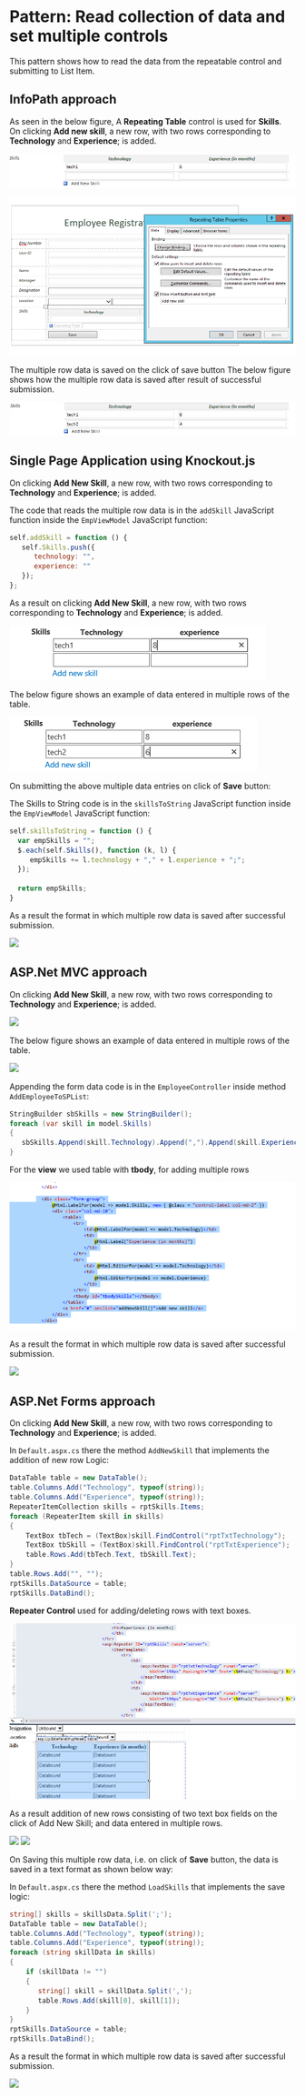 # Pattern: Read collection of data and set multiple controls #
This pattern shows how to read the data from the repeatable control and submitting to List Item.

## InfoPath approach ##
As seen in the below figure, A **Repeating Table** control is used for **Skills**.  
On clicking **Add new skill**, a new row, with two rows corresponding to **Technology** and **Experience**; is added. 

![](images/IP/P7_AddNewRow.png)  


![](images/IP/P7_RepeatTablesAdditionDeletion.png)

The multiple row data is saved on the click of save button 
The below figure shows how the multiple row data is saved after result of successful submission.

![](images/IP/P7_MultipleRowDataSave.png)

## Single Page Application using Knockout.js ##
On clicking **Add New Skill**, a new row, with two rows corresponding to **Technology** and **Experience**; is added.  

The code that reads the multiple row data is in the `addSkill` JavaScript function inside the `EmpViewModel` JavaScript function:

```JavaScript  
self.addSkill = function () {
   self.Skills.push({
	  technology: "",
	  experience: ""
   });
};
```  

As a result on clicking **Add New Skill**, a new row, with two rows corresponding to **Technology** and **Experience**; is added.  

![](images/KO/P7_AddNewRow.png)

The below figure shows an example of data entered in multiple rows of the table.  

![](images/KO/P7_EnterDataInMultipleRows.png)

On submitting the above multiple data entries on click of **Save** button:  

The Skills to String code is in the `skillsToString` JavaScript function inside the `EmpViewModel` JavaScript function:

```JavaScript 
self.skillsToString = function () {
  var empSkills = "";
  $.each(self.Skills(), function (k, l) {
	 empSkills += l.technology + "," + l.experience + ";";
  });

  return empSkills; 
}
```

As a result the format in which multiple row data is saved after successful submission.

[formatOfMultipleDataSaved]: images/KO/P7_FormatOfMultipleDataSaved.png

![][formatOfMultipleDataSaved]


## ASP.Net MVC approach ##
On clicking **Add New Skill**, a new row, with two rows corresponding to **Technology** and **Experience**; is added. 

[addNewRow]: images/Forms/P7_AddNewRow.png

![][addNewRow]

The below figure shows an example of data entered in multiple rows of the table.

[enterDataInMultipleRows]: images/Forms/P7_EnterDataInMultipleRows.png

![][enterDataInMultipleRows]


Appending the form data code is in the `EmployeeController` inside method `AddEmployeeToSPList`:

```C#
StringBuilder sbSkills = new StringBuilder();
foreach (var skill in model.Skills)
{         
   sbSkills.Append(skill.Technology).Append(",").Append(skill.Experience).Append(";"); 
}
```

For the **view** we used  table with **tbody**,  for adding multiple rows

![](images/MVC/P7_TableAndHyperlinkControl.png)

As a result the format in which multiple row data is saved after successful submission.

![][formatOfMultipleDataSaved]


## ASP.Net Forms approach ##
On clicking **Add New Skill**, a new row, with two rows corresponding to **Technology** and **Experience**; is added.

In `Default.aspx.cs` there the method `AddNewSkill` that implements the addition of new row Logic:

```C#
DataTable table = new DataTable();
table.Columns.Add("Technology", typeof(string));
table.Columns.Add("Experience", typeof(string));
RepeaterItemCollection skills = rptSkills.Items;
foreach (RepeaterItem skill in skills)
{
	TextBox tbTech = (TextBox)skill.FindControl("rptTxtTechnology");
	TextBox tbSkill = (TextBox)skill.FindControl("rptTxtExperience");
	table.Rows.Add(tbTech.Text, tbSkill.Text);
}
table.Rows.Add("", "");
rptSkills.DataSource = table;
rptSkills.DataBind();
```

**Repeater Control** used for adding/deleting rows with text boxes.

![](images/Forms/P7_UpdatePanelAndRepeaterControls.png)

As a result addition of new rows consisting of two text box fields on the click of Add New Skill; and data entered in multiple rows.

![][addNewRow]
![][enterDataInMultipleRows]

On Saving this multiple row data, i.e. on click of **Save** button, the data is saved in a text format as shown below way:

In `Default.aspx.cs` there the method `LoadSkills` that implements the save logic:

```C#
string[] skills = skillsData.Split(';');
DataTable table = new DataTable();
table.Columns.Add("Technology", typeof(string));
table.Columns.Add("Experience", typeof(string));
foreach (string skillData in skills)
{
	if (skillData != "")
	{
	   string[] skill = skillData.Split(',');
	   table.Rows.Add(skill[0], skill[1]);
	}
}
rptSkills.DataSource = table;
rptSkills.DataBind();
```
As a result the format in which multiple row data is saved after successful submission.

![][formatOfMultipleDataSaved]
